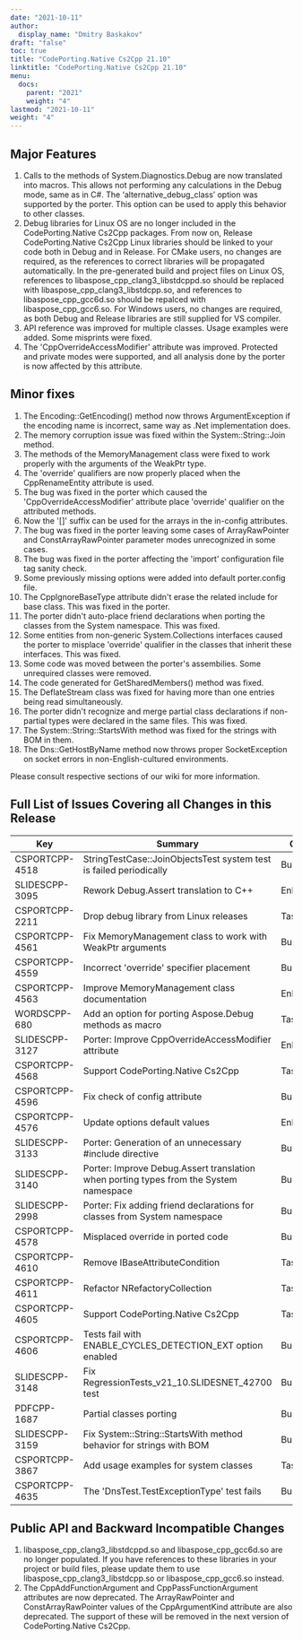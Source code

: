 ```yaml
---
date: "2021-10-11"
author:
  display_name: "Dmitry Baskakov"
draft: "false"
toc: true
title: "CodePorting.Native Cs2Cpp 21.10"
linktitle: "CodePorting.Native Cs2Cpp 21.10"
menu:
  docs:
    parent: "2021"
    weight: "4"
lastmod: "2021-10-11"
weight: "4"
---
```


## Major Features ##

1. Calls to the methods of System.Diagnostics.Debug are now translated into macros. This allows not performing any calculations in the Debug mode, same as in C#. The ‘alternative_debug_class’ option was supported by the porter. This option can be used to apply this behavior to other classes.
1. Debug libraries for Linux OS are no longer included in the CodePorting.Native Cs2Cpp packages. From now on, Release CodePorting.Native Cs2Cpp Linux libraries should be linked to your code both in Debug and in Release. For CMake users, no changes are required, as the references to correct libraries will be propagated automatically. In the pre-generated build and project files on Linux OS, references to libaspose_cpp_clang3_libstdcppd.so should be replaced with libaspose_cpp_clang3_libstdcpp.so, and references to libaspose_cpp_gcc6d.so should be repalced with libaspose_cpp_gcc6.so. For Windows users, no changes are required, as both Debug and Release libraries are still supplied for VS compiler.
1. API reference was improved for multiple classes. Usage examples were added. Some misprints were fixed.
1. The 'CppOverrideAccessModifier' attribute was improved. Protected and private modes were supported, and all analysis done by the porter is now affected by this attribute.

## Minor fixes ##

1. The Encoding::GetEncoding() method now throws ArgumentException if the encoding name is incorrect, same way as .Net implementation does.
1. The memory corruption issue was fixed within the System::String::Join method.
1. The methods of the MemoryManagement class were fixed to work properly with the arguments of the WeakPtr type.
1. The 'override' qualifiers are now properly placed when the CppRenameEntity attribute is used.
1. The bug was fixed in the porter which caused the 'CppOverrideAccessModifier' attribute place 'override' qualifier on the attributed methods.
1. Now the '\[\]' suffix can be used for the arrays in the in-config attributes.
1. The bug was fixed in the porter leaving some cases of ArrayRawPointer and ConstArrayRawPointer parameter modes unrecognized in some cases.
1. The bug was fixed in the porter affecting the 'import' configuration file tag sanity check.
1. Some previously missing options were added into default porter.config file.
1. The CppIgnoreBaseType attribute didn't erase the related include for base class. This was fixed in the porter.
1. The porter didn't auto-place friend declarations when porting the classes from the System namespace. This was fixed.
1. Some entities from non-generic System.Collections interfaces caused the porter to misplace 'override' qualifier in the classes that inherit these interfaces. This was fixed.
1. Some code was moved between the porter's assembilies. Some unrequired classes were removed.
1. The code generated for GetSharedMembers() method was fixed.
1. The DeflateStream class was fixed for having more than one entries being read simultaneously.
1. The porter didn't recognize and merge partial class declarations if non-partial types were declared in the same files. This was fixed.
1. The System::String::StartsWith method was fixed for the strings with BOM in them.
1. The Dns::GetHostByName method now throws proper SocketException on socket errors in non-English-cultured environments.

Please consult respective sections of our wiki for more information.

## Full List of Issues Covering all Changes in this Release ##

| Key | Summary | Category |
| --- | --- | --- |
| CSPORTCPP-4518 | StringTestCase::JoinObjectsTest system test is failed periodically | Bug |
| SLIDESCPP-3095 | Rework Debug.Assert translation to C++ | Enhancement |
| CSPORTCPP-2211 | Drop debug library from Linux releases | Task |
| CSPORTCPP-4561 | Fix MemoryManagement class to work with WeakPtr arguments | Bug |
| CSPORTCPP-4559 | Incorrect 'override' specifier placement | Bug |
| CSPORTCPP-4563 | Improve MemoryManagement class documentation | Enhancement |
| WORDSCPP-680 | Add an option for porting Aspose.Debug methods as macro | Task |
| SLIDESCPP-3127 | Porter: Improve CppOverrideAccessModifier attribute | Enhancement |
| CSPORTCPP-4568 | Support CodePorting.Native Cs2Cpp | Task |
| CSPORTCPP-4596 | Fix check of config attribute | Bug |
| CSPORTCPP-4576 | Update options default values | Enhancement |
| SLIDESCPP-3133 | Porter: Generation of an unnecessary #include directive | Bug |
| SLIDESCPP-3140 | Porter: Improve Debug.Assert translation when porting types from the System namespace | Bug |
| SLIDESCPP-2998 | Porter: Fix adding friend declarations for classes from System namespace | Bug |
| CSPORTCPP-4578 | Misplaced override in ported code | Bug |
| CSPORTCPP-4610 | Remove IBaseAttributeCondition | Task |
| CSPORTCPP-4611 | Refactor NRefactoryCollection | Task |
| CSPORTCPP-4605 | Support CodePorting.Native Cs2Cpp | Task |
| CSPORTCPP-4606 | Tests fail with ENABLE_CYCLES_DETECTION_EXT option enabled | Bug |
| SLIDESCPP-3148 | Fix RegressionTests_v21_10.SLIDESNET_42700 test | Bug |
| PDFCPP-1687 | Partial classes porting | Bug |
| SLIDESCPP-3159 | Fix System::String::StartsWith method behavior for strings with BOM | Bug |
| CSPORTCPP-3867 | Add usage examples for system classes | Task |
| CSPORTCPP-4635 | The 'DnsTest.TestExceptionType' test fails | Bug |

## Public API and Backward Incompatible Changes ##

1. libaspose_cpp_clang3_libstdcppd.so and libaspose_cpp_gcc6d.so are no longer populated. If you have references to these libraries in your project or build files, please update them to use libaspose_cpp_clang3_libstdcpp.so or libaspose_cpp_gcc6.so instead.
1. The CppAddFunctionArgument and CppPassFunctionArgument attributes are now deprecated. The ArrayRawPointer and ConstArrayRawPointer values of the CppArgumentKind attribute are also deprecated. The support of these will be removed in the next version of CodePorting.Native Cs2Cpp.